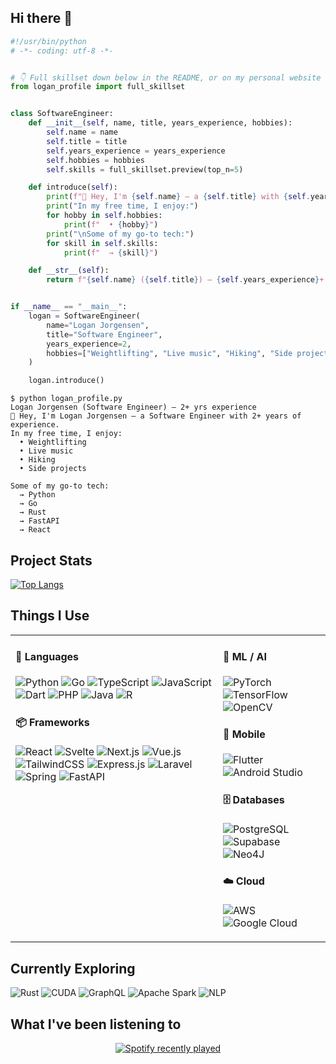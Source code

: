 ## Hi there 👋

```python
#!/usr/bin/python
# -*- coding: utf-8 -*-


# 👇 Full skillset down below in the README, or on my personal website
from logan_profile import full_skillset


class SoftwareEngineer:
    def __init__(self, name, title, years_experience, hobbies):
        self.name = name
        self.title = title
        self.years_experience = years_experience
        self.hobbies = hobbies
        self.skills = full_skillset.preview(top_n=5)

    def introduce(self):
        print(f"👋 Hey, I'm {self.name} — a {self.title} with {self.years_experience}+ years of experience.")
        print("In my free time, I enjoy:")
        for hobby in self.hobbies:
            print(f"  • {hobby}")
        print("\nSome of my go-to tech:")
        for skill in self.skills:
            print(f"  → {skill}")

    def __str__(self):
        return f"{self.name} ({self.title}) — {self.years_experience}+ yrs experience"


if __name__ == "__main__":
    logan = SoftwareEngineer(
        name="Logan Jorgensen",
        title="Software Engineer",
        years_experience=2,
        hobbies=["Weightlifting", "Live music", "Hiking", "Side projects"]
    )

    logan.introduce()

```
```
$ python logan_profile.py
Logan Jorgensen (Software Engineer) — 2+ yrs experience
👋 Hey, I'm Logan Jorgensen — a Software Engineer with 2+ years of experience.
In my free time, I enjoy:
  • Weightlifting
  • Live music
  • Hiking
  • Side projects

Some of my go-to tech:
  → Python
  → Go
  → Rust
  → FastAPI
  → React
```

## Project Stats

<a href="https://github.com/jorgoose/github-readme-stats">
  <img src="https://github-readme-stats.vercel.app/api/top-langs/?username=jorgoose&langs_count=10&hide=jupyter%20notebook,blade,astro,svelte,html,css,cmake&layout=compact&theme=dark&width=300" alt="Top Langs"/>
</a>

## Things I Use

<table>
  <tr>
    <td valign="top">
      <h4>🧠 Languages</h4>
      <p>
        <img alt="Python" src="https://img.shields.io/badge/Python-3670A0?style=flat-square&logo=python&logoColor=ffdd54" />
        <img alt="Go" src="https://img.shields.io/badge/Go-%2300ADD8.svg?style=flat-square&logo=go&logoColor=white" />
        <img alt="TypeScript" src="https://img.shields.io/badge/TypeScript-%23007ACC.svg?style=flat-square&logo=typescript&logoColor=white" />
        <img alt="JavaScript" src="https://img.shields.io/badge/JavaScript-%23323330.svg?style=flat-square&logo=javascript&logoColor=%23F7DF1E" />
        <img alt="Dart" src="https://img.shields.io/badge/Dart-%230175C2.svg?style=flat-square&logo=dart&logoColor=white" />
        <img alt="PHP" src="https://img.shields.io/badge/PHP-%23777BB4.svg?style=flat-square&logo=php&logoColor=white" />
        <img alt="Java" src="https://img.shields.io/badge/Java-%23ED8B00.svg?style=flat-square&logo=openjdk&logoColor=white" />
        <img alt="R" src="https://img.shields.io/badge/R-%23276DC3.svg?style=flat-square&logo=r&logoColor=white" />
      </p>
      <h4>📦 Frameworks</h4>
      <p>
        <img alt="React" src="https://img.shields.io/badge/React-%2320232a.svg?style=flat-square&logo=react&logoColor=%2361DAFB" />
        <img alt="Svelte" src="https://img.shields.io/badge/Svelte-%23f1413d.svg?style=flat-square&logo=svelte&logoColor=white" />
        <img alt="Next.js" src="https://img.shields.io/badge/Next.js-black?style=flat-square&logo=next.js&logoColor=white" />
        <img alt="Vue.js" src="https://img.shields.io/badge/Vue.js-%2335495e.svg?style=flat-square&logo=vuedotjs&logoColor=%234FC08D" />
        <img alt="TailwindCSS" src="https://img.shields.io/badge/TailwindCSS-%2338B2AC.svg?style=flat-square&logo=tailwind-css&logoColor=white" />
        <img alt="Express.js" src="https://img.shields.io/badge/Express.js-%23404d59.svg?style=flat-square&logo=express&logoColor=%2361DAFB" />
        <img alt="Laravel" src="https://img.shields.io/badge/Laravel-%23FF2D20.svg?style=flat-square&logo=laravel&logoColor=white" />
        <img alt="Spring" src="https://img.shields.io/badge/Spring-%236DB33F.svg?style=flat-square&logo=spring&logoColor=white" />
        <img alt="FastAPI" src="https://img.shields.io/badge/FastAPI-005571?style=flat-square&logo=fastapi" />
      </p>
    </td>
    <td valign="top">
      <h4>🧠 ML / AI</h4>
      <p>
        <img alt="PyTorch" src="https://img.shields.io/badge/PyTorch-%23EE4C2C.svg?style=flat-square&logo=PyTorch&logoColor=white" />
        <img alt="TensorFlow" src="https://img.shields.io/badge/TensorFlow-%23FF6F00.svg?style=flat-square&logo=TensorFlow&logoColor=white" />
        <img alt="OpenCV" src="https://img.shields.io/badge/OpenCV-%23white.svg?style=flat-square&logo=opencv&logoColor=white" />
      </p>
      <h4>📱 Mobile</h4>
      <p>
        <img alt="Flutter" src="https://img.shields.io/badge/Flutter-%2302569B.svg?style=flat-square&logo=Flutter&logoColor=white" />
        <img alt="Android Studio" src="https://img.shields.io/badge/Android%20Studio-346ac1?style=flat-square&logo=android%20studio&logoColor=white" />
      </p>
      <h4>🗄 Databases</h4>
      <p>
        <img alt="PostgreSQL" src="https://img.shields.io/badge/PostgreSQL-%23316192.svg?style=flat-square&logo=postgresql&logoColor=white" />
        <img alt="Supabase" src="https://img.shields.io/badge/Supabase-3ECF8E?style=flat-square&logo=supabase&logoColor=white" />
        <img alt="Neo4J" src="https://img.shields.io/badge/Neo4j-008CC1?style=flat-square&logo=neo4j&logoColor=white" />
      </p>
      <h4>☁️ Cloud</h4>
      <p>
        <img alt="AWS" src="https://img.shields.io/badge/AWS-%23FF9900.svg?style=flat-square&logo=amazon-aws&logoColor=white" />
        <img alt="Google Cloud" src="https://img.shields.io/badge/Google%20Cloud-%234285F4.svg?style=flat-square&logo=google-cloud&logoColor=white" />
      </p>
    </td>
  </tr>
</table>


## Currently Exploring
<p>
  <img alt="Rust" src="https://img.shields.io/badge/Rust-%23000000.svg?style=flat-square&logo=rust&logoColor=white" />
  <img alt="CUDA" src="https://img.shields.io/badge/CUDA-76B900?style=flat-square&logo=nvidia&logoColor=white" />
  <img alt="GraphQL" src="https://img.shields.io/badge/GraphQL-E10098?style=flat-square&logo=graphql&logoColor=white" />
  <img alt="Apache Spark" src="https://img.shields.io/badge/Apache%20Spark-E25A1C?style=flat-square&logo=apachespark&logoColor=white" />
  <img alt="NLP" src="https://img.shields.io/badge/NLP-%2370268E.svg?style=flat-square&logo=ai&logoColor=white" />
</p>

## What I've been listening to
<p align="center">
  <a href="https://open.spotify.com/user/deadmixer">
    <img src="https://spotify-recently-played-readme.vercel.app/api?user=deadmixer" alt="Spotify recently played"/>
  </a>
</p>
